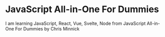 # JavaScript All-in-One For Dummies

I am learning JavaScript, React, Vue, Svelte, Node from JavaScript All-in-One For Dummies by Chris Minnick

